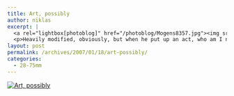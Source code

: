 ```yaml
---
title: Art, possibly
author: niklas
excerpt: |
  <a rel="lightbox[photoblog]" href="/photoblog/Mogens8357.jpg"><img src="/photoblog/Mogens8357.thumb.jpg" alt="Art, possibly" title="Art, possibly"/></a>
  <p>Heavily modified, obviously, but when he put up an act, who am I not to enhance it? :-)</p>
layout: post
permalink: /archives/2007/01/18/art-possibly/
categories:
  - 28-75mm
---
```

<a rel="lightbox[photoblog]" href="/photoblog/Mogens8357.jpg"><img src="/photoblog/Mogens8357.sized.jpg" alt="Art, possibly" title="Art, possibly" /></a>